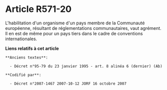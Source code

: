 # Article R571-20

L'habilitation d'un organisme d'un pays membre de la Communauté européenne, résultant de réglementations communautaires, vaut
agrément. Il en est de même pour un pays tiers dans le cadre de conventions internationales.

**Liens relatifs à cet article**

	**Anciens textes**:

	  - Décret n°95-79 du 23 janvier 1995 - art. 8 alinéa 6 (dernier) (Ab)

	**Codifié par**:

	  - Décret n°2007-1467 2007-10-12 JORF 16 octobre 2007
